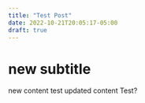 ```yaml
---
title: "Test Post"
date: 2022-10-21T20:05:17-05:00
draft: true
---
```


# new subtitle
new content
test updated content
Test?



